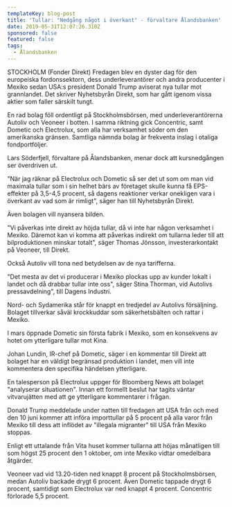 ```yaml
---
templateKey: blog-post
title: 'Tullar: "Nedgång något i överkant" - förvaltare Ålandsbanken'
date: 2019-05-31T12:07:26.310Z
sponsored: false
featured: false
tags:
  - Ålandsbanken
---
```

STOCKHOLM (Fonder Direkt) Fredagen blev en dyster dag för den europeiska fordonssektorn, dess underleverantörer och andra producenter i Mexiko sedan USA:s president Donald Trump aviserat nya tullar mot grannlandet. Det skriver Nyhetsbyrån Direkt, som har gått igenom vissa aktier som faller särskilt tungt.



En rad bolag föll ordentligt på Stockholmsbörsen, med underleverantörerna Autoliv och Veoneer i botten. I samma riktning gick Concentric, samt Dometic och Electrolux, som alla har verksamhet söder om den amerikanska gränsen. Samtliga nämnda bolag är frekventa inslag i otaliga fondportföljer.



Lars Söderfjell, förvaltare på Ålandsbanken, menar dock att kursnedgången ser överdriven ut.



"När jag räknar på Electrolux och Dometic så ser det ut som om man vid maximala tullar som i sin helhet bärs av företaget skulle kunna få EPS-effekter på 3,5-4,5 procent, så dagens reaktioner verkar onekligen vara i överkant av vad som är rimligt", säger han till Nyhetsbyrån Direkt.



Även bolagen vill nyansera bilden.



"Vi påverkas inte direkt av höjda tullar, då vi inte har någon verksamhet i Mexiko. Däremot kan vi komma att påverkas indirekt om tullarna leder till att bilproduktionen minskar totalt", säger Thomas Jönsson, investerarkontakt på Veoneer, till Direkt.



Också Autoliv vill tona ned betydelsen av de nya tarifferna.



"Det mesta av det vi producerar i Mexiko plockas upp av kunder lokalt i landet och då drabbar tullar inte oss", säger Stina Thorman, vid Autolivs pressavdelning", till Dagens Industri.



Nord- och Sydamerika står för knappt en tredjedel av Autolivs försäljning. Bolaget tillverkar såväl krockkuddar som säkerhetsbälten och rattar i Mexiko.



I mars öppnade Dometic sin första fabrik i Mexiko, som en konsekvens av hotet om ytterligare tullar mot Kina.



Johan Lundin, IR-chef på Dometic, säger i en kommentar till Direkt att bolaget har en väldigt begränsad produktion i landet, men vill inte kommentera den specifika händelsen ytterligare.



En talesperson på Electrolux uppger för Bloomberg News att bolaget "analyserar situationen". Innan ett formellt beslut har tagits väntar vitvarujätten med att ge ytterligare kommentarer i frågan.



Donald Trump meddelade under natten till fredagen att USA från och med den 10 juni kommer att införa importtullar på 5 procent på alla varor från Mexiko till dess att inflödet av "illegala migranter" till USA från Mexiko stoppas.



Enligt ett uttalande från Vita huset kommer tullarna att höjas månatligen till som högst 25 procent den 1 oktober, om inte Mexiko vidtar omedelbara åtgärder.



Veoneer vad vid 13.20-tiden ned knappt 8 procent på Stockholmsbörsen, medan Autoliv backade drygt 6 procent. Även Dometic tappade drygt 6 procent, samtidigt som Electrolux var ned knappt 4 procent. Concentric förlorade 5,5 procent.
